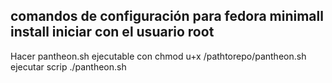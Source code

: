 comandos de configuración para fedora minimall install
iniciar con el usuario root
-----
Hacer pantheon.sh ejecutable con chmod u+x /pathtorepo/pantheon.sh
ejecutar scrip ./pantheon.sh
